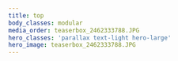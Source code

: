 ```yaml
---
title: top
body_classes: modular
media_order: teaserbox_2462333788.JPG
hero_classes: 'parallax text-light hero-large'
hero_image: teaserbox_2462333788.JPG
---
```


